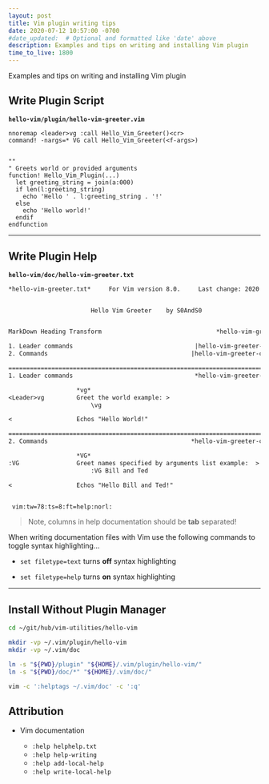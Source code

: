 ```yaml
---
layout: post
title: Vim plugin writing tips
date: 2020-07-12 10:57:00 -0700
#date_updated:  # Optional and formatted like 'date' above
description: Examples and tips on writing and installing Vim plugin
time_to_live: 1800
---
```




Examples and tips on writing and installing Vim plugin


## Write Plugin Script
[heading__write_plugin_script]: #write-plugin-script


**`hello-vim/plugin/hello-vim-greeter.vim`**


```vim
nnoremap <leader>vg :call Hello_Vim_Greeter()<cr>
command! -nargs=* VG call Hello_Vim_Greeter(<f-args>)


""
" Greets world or provided arguments
function! Hello_Vim_Plugin(...)
  let greeting_string = join(a:000)
  if len(l:greeting_string)
    echo 'Hello ' . l:greeting_string . '!'
  else
    echo 'Hello world!'
  endif
endfunction
```


___


## Write Plugin Help
[heading__write_plugin_help]: #write_plugin_help


**`hello-vim/doc/hello-vim-greeter.txt`**


```txt
*hello-vim-greeter.txt*     For Vim version 8.0.     Last change: 2020 Jul 12


                       Hello Vim Greeter    by S0AndS0


MarkDown Heading Transform                                *hello-vim-greeter*

1. Leader commands                                  |hello-vim-greeter-leader|
2. Commands                                        |hello-vim-greeter-command|

==============================================================================
1. Leader commands                                  *hello-vim-greeter-leader*

                   *vg*
<Leader>vg         Greet the world example: >
                       \vg

<                  Echos "Hello World!"

==============================================================================
2. Commands                                        *hello-vim-greeter-command*

                   *VG*
:VG                Greet names specified by arguments list example:  >
                       :VG Bill and Ted

<                  Echos "Hello Bill and Ted!"


 vim:tw=78:ts=8:ft=help:norl:
```


> Note, columns in help documentation should be **tab** separated!


When writing documentation files with Vim use the following commands to toggle syntax highlighting...


- `set filetype=text` turns **off** syntax highlighting

- `set filetype=help` turns **on** syntax highlighting


___


## Install Without Plugin Manager
[heading__install_without_plugin_manager]: #install-without-plugin-manager


```bash
cd ~/git/hub/vim-utilities/hello-vim

mkdir -vp ~/.vim/plugin/hello-vim
mkdir -vp ~/.vim/doc

ln -s "${PWD}/plugin" "${HOME}/.vim/plugin/hello-vim/"
ln -s "${PWD}/doc/*" "${HOME}/.vim/doc/"

vim -c ':helptags ~/.vim/doc' -c ':q'
```


## Attribution
[heading__attribution]: #attribution


- Vim documentation

  - `:help helphelp.txt`
  - `:help help-writing`
  - `:help add-local-help`
  - `:help write-local-help`
